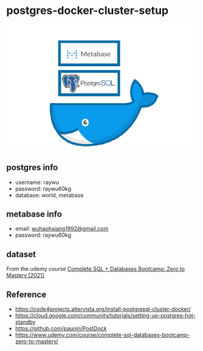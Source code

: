 # postgres-docker-cluster-setup
![image](pictures/docker_postgres_metabase.png)
## postgres info
- username: raywu
- password: raywu60kg
- database: world, metabase

## metabase info
- email: wuhaohsiang1992@gmail.com
- password: raywu60kg

## dataset
From the udemy course [Complete SQL + Databases Bootcamp: Zero to Mastery [2021]](https://www.udemy.com/course/complete-sql-databases-bootcamp-zero-to-mastery/)

## Reference
- https://code4projects.altervista.org/install-postgresql-cluster-docker/
- https://cloud.google.com/community/tutorials/setting-up-postgres-hot-standby
- https://github.com/paunin/PostDock
- https://www.udemy.com/course/complete-sql-databases-bootcamp-zero-to-mastery/
